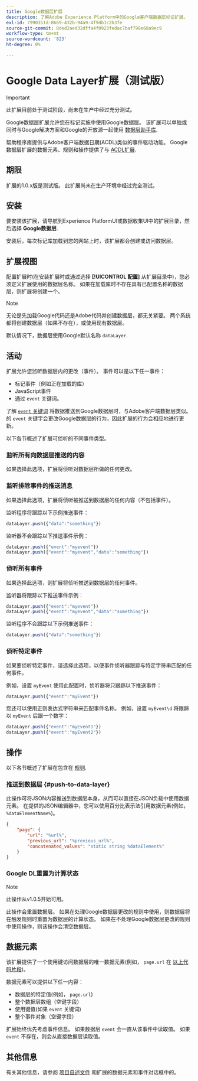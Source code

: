 ```yaml
---
title: Google数据层扩展
description: 了解Adobe Experience Platform中的Google客户端数据层标记扩展。
exl-id: 7990351d-8669-432b-94a9-4f9db1c2b3fe
source-git-commit: 8ded2aed32dffa4f0923fedac7baf798e68a9ec9
workflow-type: tm+mt
source-wordcount: '823'
ht-degree: 0%

---
```


# Google Data Layer扩展（测试版）

>[!IMPORTANT]
>
>此扩展目前处于测试阶段，尚未在生产中经过充分测试。

Google数据层扩展允许您在标记实施中使用Google数据层。 该扩展可以单独或同时与Google解决方案和Google的开放源一起使用 [数据层助手库](https://github.com/google/data-layer-helper).

帮助程序库提供与Adobe客户端数据日期(ACDL)类似的事件驱动功能。 Google数据层扩展的数据元素、规则和操作提供了与 [ACDL扩展](../client-data-layer/overview.md).

## 期限

扩展的1.0.x版是测试版。 此扩展尚未在生产环境中经过完全测试。

## 安装

要安装该扩展，请导航到Experience PlatformUI或数据收集UI中的扩展目录，然后选择 **Google数据层**.

安装后，每次标记库加载到您的网站上时，该扩展都会创建或访问数据层。

## 扩展视图

配置扩展时(在安装扩展时或通过选择 **[!UICONTROL 配置]** 从扩展目录中)，您必须定义扩展使用的数据层名称。 如果在加载库时不存在具有已配置名称的数据层，则扩展将创建一个。

>[!NOTE]
>
>无论是先加载Google代码还是Adobe代码并创建数据层，都无关紧要。 两个系统都将创建数据层（如果不存在），或使用现有数据层。

默认情况下，数据层使用Google默认名称 `dataLayer`.

## 活动

扩展允许您监听数据层内的更改（事件）。 事件可以是以下任一事件：

* 标记事件（例如正在加载的库）
* JavaScript事件
* 通过 `event` 关键词。

了解 [`event` 关键词](https://developers.google.com/tag-platform/devguides/datalayer#use_a_data_layer_with_event_handlers) 将数据推送到Google数据层时，与Adobe客户端数据层类似。 的 `event` 关键字会更改Google数据层的行为，因此扩展的行为会相应地进行更新。

以下各节概述了扩展可侦听的不同事件类型。

### 监听所有向数据层推送的内容

如果选择此选项，扩展将侦听对数据层所做的任何更改。

### 监听排除事件的推送消息

如果选择此选项，扩展将侦听被推送到数据层的任何内容（不包括事件）。

监听程序将跟踪以下示例推送事件：

```js
dataLayer.push({"data":"something"})
```

监听器不会跟踪以下推送事件示例：

```js
dataLayer.push({"event":"myevent"})
dataLayer.push({"event":"myevent","data":"something"})
```

### 侦听所有事件

如果选择此选项，则扩展将侦听推送到数据层的任何事件。

监听器将跟踪以下推送事件示例：

```js
dataLayer.push({"event":"myevent"})
dataLayer.push({"event":"myevent","data":"something"})
```

监听程序不会跟踪以下示例推送事件：

```js
dataLayer.push({"data":"something"})
```

### 侦听特定事件

如果要侦听特定事件，请选择此选项，以便事件侦听器跟踪与特定字符串匹配的任何事件。

例如，设置 `myEvent` 使用此配置时，侦听器将只跟踪以下推送事件：

```js
dataLayer.push({"event":"myEvent"})
```

您还可以使用正则表达式字符串来匹配事件名称。 例如，设置 `myEvent\d` 将跟踪以 `myEvent` 后跟一个数字：

```js
dataLayer.push({"event":"myEvent1"})
dataLayer.push({"event":"myEvent2"})
```

## 操作

以下各节概述了扩展在包含在 [规则](../../../ui/managing-resources/rules.md).

### 推送到数据层 {#push-to-data-layer}

此操作可将JSON内容推送到数据层本身，从而可以直接在JSON负载中使用数据元素。 在提供的JSON编辑器中，您可以使用百分比表示法引用数据元素(例如， `%dataElementName%`)。

```json
{
    "page": {
        "url": "%url%",
        "previous_url": "%previous_url%",
        "concatenated_values": "static string %dataElement%"
    }
}
```

### Google DL重置为计算状态

>[!NOTE]
>
>此操作从v1.0.5开始可用。

此操作会重置数据层。 如果在处理Google数据层更改的规则中使用，则数据层将在触发规则时重置为数据层的计算状态。 如果在不处理Google数据层更改的规则中使用操作，则该操作会清空数据层。

## 数据元素

该扩展提供了一个使用键访问数据层的唯一数据元素(例如， `page.url` 在 [以上代码片段](#push-to-data-layer))。

数据元素可以提供以下任一内容：

* 数据层的特定值(例如， `page.url`)
* 整个数据层数组（空键字段）
* 使用键值(如果 `event` 关键词)
* 整个事件对象（空键字段）

扩展始终优先考虑事件信息。 如果数据层 `event` 会一直从该事件中读取值。 如果 `event` 不存在，则会从直接数据层读取值。

## 其他信息

有关其他信息，请参阅 [项目自述文件](https://github.com/adobe/reactor-extension-googledatalayer/blob/main/README.md) 和扩展的数据元素和事件对话框中的。
